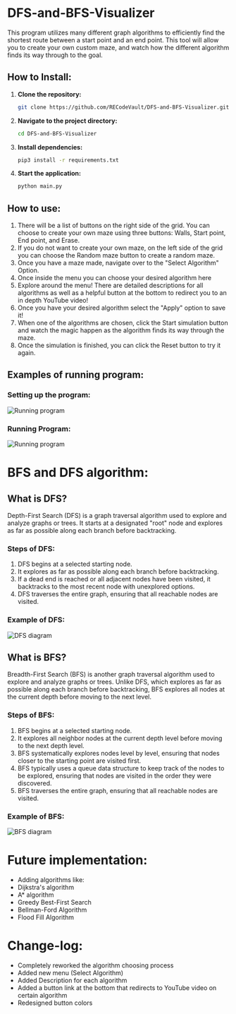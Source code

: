 ﻿# DFS-and-BFS-Visualizer

This program utilizes many different graph algorithms to efficiently find the shortest route between a start point and an end point. This tool will allow you to create your own custom maze, and watch how the different algorithm finds its way through to the goal.

## How to Install:

1. **Clone the repository:**
    ```bash
    git clone https://github.com/RECodeVault/DFS-and-BFS-Visualizer.git
    ```

2. **Navigate to the project directory:**
    ```bash
    cd DFS-and-BFS-Visualizer
    ```
    
3. **Install dependencies:**
    ```bash
    pip3 install -r requirements.txt
    ```

4. **Start the application:**
    ```bash
    python main.py
    ```

## How to use:
1. There will be a list of buttons on the right side of the grid. You can choose to create your own maze using three buttons: Walls, Start point, End point, and Erase.
2. If you do not want to create your own maze, on the left side of the grid you can choose the Random maze button to create a random maze.
3. Once you have a maze made, navigate over to the "Select Algorithm" Option.
4. Once inside the menu you can choose your desired algorithm here 
5. Explore around the menu! There are detailed descriptions for all algorithms as well as a helpful button at the bottom to redirect you to an in depth YouTube video!
6. Once you have your desired algorithm select the "Apply" option to save it!
7. When one of the algorithms are chosen, click the Start simulation button and watch the magic happen as the algorithm finds its way through the maze.
8. Once the simulation is finished, you can click the Reset button to try it again.

## Examples of running program:

### Setting up the program:
![Running program](https://media.giphy.com/media/v1.Y2lkPTc5MGI3NjExNGljY3M2MXd2ZmRod3ptbmg5ZHNidml6MGVyZDAzdHYxdXJxcDY4NCZlcD12MV9pbnRlcm5hbF9naWZfYnlfaWQmY3Q9Zw/p4Z6LCj6K1KDSmy4Gg/giphy.gif)

### Running Program:
![Running program](https://media.giphy.com/media/v1.Y2lkPTc5MGI3NjExZnF4cDQweng2MzFya2F3eHhnMWJqNndzNjE4aGkzOXlqaXJidTYwbCZlcD12MV9pbnRlcm5hbF9naWZfYnlfaWQmY3Q9Zw/ZrpcB8eh58RVrP52UO/giphy.gif)

# BFS and DFS algorithm:

## What is DFS?

Depth-First Search (DFS) is a graph traversal algorithm used to explore and analyze graphs or trees. It starts at a designated "root" node and explores as far as possible along each branch before backtracking.

### Steps of DFS:

1. DFS begins at a selected starting node.
2. It explores as far as possible along each branch before backtracking.
3. If a dead end is reached or all adjacent nodes have been visited, it backtracks to the most recent node with unexplored options.
4. DFS traverses the entire graph, ensuring that all reachable nodes are visited.

### Example of DFS:
![DFS diagram](https://www.interviewbit.com/blog/wp-content/uploads/2021/12/DFS-Algorithm-800x620.png)


## What is BFS?

Breadth-First Search (BFS) is another graph traversal algorithm used to explore and analyze graphs or trees. Unlike DFS, which explores as far as possible along each branch before backtracking, BFS explores all nodes at the current depth before moving to the next level.

### Steps of BFS:

1. BFS begins at a selected starting node.
2. It explores all neighbor nodes at the current depth level before moving to the next depth level.
3. BFS systematically explores nodes level by level, ensuring that nodes closer to the starting point are visited first.
4. BFS typically uses a queue data structure to keep track of the nodes to be explored, ensuring that nodes are visited in the order they were discovered.
5. BFS traverses the entire graph, ensuring that all reachable nodes are visited.

### Example of BFS:
![BFS diagram](https://cdn.hackr.io/uploads/posts/attachments/41Y3Tl3kaPqGDVBPKFjJ1dYYrA33iss48iMklm7h.png)

# Future implementation:

- Adding algorithms like:
- Dijkstra's algorithm
- A* algorithm
- Greedy Best-First Search
- Bellman-Ford Algorithm
- Flood Fill Algorithm

# Change-log:

- Completely reworked the algorithm choosing process
- Added new menu (Select Algorithm)
- Added Description for each algorithm
- Added a button link at the bottom that redirects to YouTube video on certain algorithm
- Redesigned button colors
